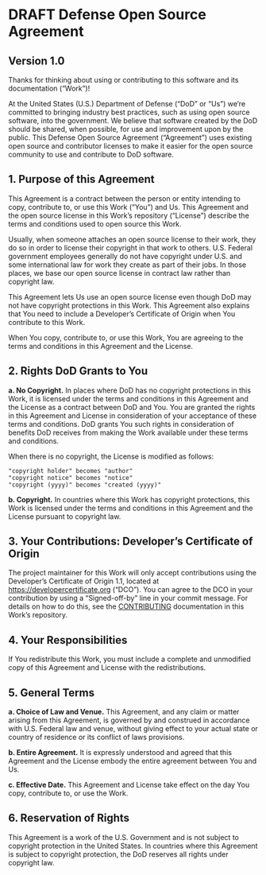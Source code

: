 # DRAFT Defense Open Source Agreement
## Version 1.0

Thanks for thinking about using or contributing to this software and its documentation (“Work”)!

At the United States (U.S.) Department of Defense (“DoD” or “Us”) we’re committed to bringing industry best practices, such as using open source software, into the government. We believe that software created by the DoD should be shared, when possible, for use and improvement upon by the public. This Defense Open Source Agreement (“Agreement”) uses existing open source and contributor licenses to make it easier for the open source community to use and contribute to DoD software.

## 1. Purpose of this Agreement

This Agreement is a contract between the person or entity intending to copy, contribute to, or use this Work (“You”) and Us. This Agreement and the open source license in this Work’s repository (“License”) describe the terms and conditions used to open source this Work.

Usually, when someone attaches an open source license to their work, they do so in order to license their copyright in that work to others. U.S. Federal government employees generally do not have copyright under U.S. and some international law for work they create as part of their jobs. In those places, we base our open source license in contract law rather than copyright law.

This Agreement lets Us use an open source license even though DoD may not have copyright protections in this Work. This Agreement also explains that You need to include a Developer’s Certificate of Origin when You contribute to this Work.

When You copy, contribute to, or use this Work, You are agreeing to the terms and conditions in this Agreement and the License.

## 2. Rights DoD Grants to You

**a. No Copyright.** In places where DoD has no copyright protections in this Work, it is licensed under the terms and conditions in this Agreement and the License as a contract between DoD and You. You are granted the rights in this Agreement and License in consideration of your acceptance of these terms and conditions. DoD grants You such rights in consideration of benefits DoD receives from making the Work available under these terms and conditions.

When there is no copyright, the License is modified as follows:
```
"copyright holder" becomes "author"
"copyright notice" becomes "notice"
"copyright (yyyy)" becomes "created (yyyy)"
```

**b. Copyright.** In countries where this Work has copyright protections, this Work is licensed under the terms and conditions in this Agreement and the License pursuant to copyright law.

## 3. Your Contributions: Developer’s Certificate of Origin

The project maintainer for this Work will only accept contributions using the Developer’s Certificate of Origin 1.1, located at https://developercertificate.org (“DCO”). You can agree to the DCO in your contribution by using a “Signed-off-by” line in your commit message. For details on how to do this, see the [CONTRIBUTING](/CONTRIBUTING.md) documentation in this Work’s repository.

## 4. Your Responsibilities

If You redistribute this Work, you must include a complete and unmodified copy of this Agreement and License with the redistributions.

## 5. General Terms

**a. Choice of Law and Venue.** This Agreement, and any claim or matter arising from this Agreement, is governed by and construed in accordance with U.S. Federal law and venue, without giving effect to your actual state or country of residence or its conflict of laws provisions.

**b. Entire Agreement.** It is expressly understood and agreed that this Agreement and the License embody the entire agreement between You and Us.

**c. Effective Date.**  This Agreement and License take effect on the day You copy, contribute to, or use the Work.

## 6. Reservation of Rights

This Agreement is a work of the U.S. Government and is not subject to copyright protection in the United States. In countries where this Agreement is subject to copyright protection, the DoD reserves all rights under copyright law.
